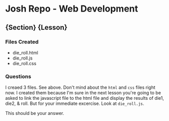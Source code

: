 # Josh Repo - Web Development

## {Section} {Lesson}

### Files Created
- die_roll.html
- die_roll.js
- die_roll.css

### Questions
I creaed 3 files. See above. Don't mind about the `html` and `css` files right now. I created them because I'm sure in the next lesson you're going to be asked to link the javascript file to the html file and display the results of die1, die2, & roll. But for your immediate excercise. Look at `die_roll.js`. 

This should be your answer. 